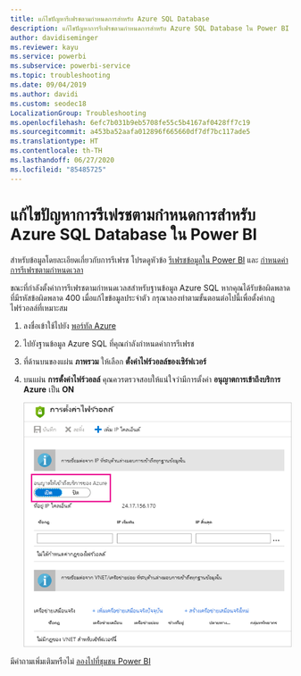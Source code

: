 ```yaml
---
title: แก้ไขปัญหารีเฟรชตามกำหนดการสำหรับ Azure SQL Database
description: แก้ไขปัญหาการรีเฟรชตามกำหนดการสำหรับ Azure SQL Database ใน Power BI
author: davidiseminger
ms.reviewer: kayu
ms.service: powerbi
ms.subservice: powerbi-service
ms.topic: troubleshooting
ms.date: 09/04/2019
ms.author: davidi
ms.custom: seodec18
LocalizationGroup: Troubleshooting
ms.openlocfilehash: 6efc7b031b9eb5708fe55c5b4167af0428ff7c19
ms.sourcegitcommit: a453ba52aafa012896f665660df7df7bc117ade5
ms.translationtype: HT
ms.contentlocale: th-TH
ms.lasthandoff: 06/27/2020
ms.locfileid: "85485725"
---
```

# <a name="troubleshooting-scheduled-refresh-for-azure-sql-databases-in-power-bi"></a>แก้ไขปัญหาการรีเฟรชตามกำหนดการสำหรับ Azure SQL Database ใน Power BI

สำหรับข้อมูลโดยละเอียดเกี่ยวกับการรีเฟรช โปรดดูหัวข้อ [รีเฟรชข้อมูลใน Power BI](refresh-data.md) และ [กำหนดค่าการรีเฟรชตามกำหนดเวลา](refresh-scheduled-refresh.md)

ขณะที่กำลังตั้งค่าการรีเฟรชตามกำหนดเวลสสำหรับฐานข้อมูล Azure SQL หากคุณได้รับข้อผิดพลาดที่มีรหัสข้อผิดพลาด 400 เมื่อแก้ไขข้อมูลประจำตัว กรุณาลองทำตามขั้นตอนต่อไปนี้เพื่อตั้งค่ากฎไฟร์วอลล์ที่เหมาะสม

1. ลงชื่อเข้าใช้ไปยัง [พอร์ทัล Azure](https://portal.azure.com)

1. ไปยังฐานข้อมูล Azure SQL ที่คุณกำลังกำหนดค่าการรีเฟรช

1. ที่ด้านบนของแผ่น **ภาพรวม** ให้เลือก **ตั้งค่าไฟร์วอลล์ของเซิร์ฟเวอร์**

1. บนแผ่น **การตั้งค่าไฟร์วอลล์** คุณควรตรวจสอบให้แน่ใจว่ามีการตั้งค่า **อนุญาตการเข้าถึงบริการ Azure** เป็น **ON**

    ![บริการ Azure ที่ได้รับอนุญาต](media/service-admin-troubleshooting-scheduled-refresh-azure-sql-databases/azurerefresh.png)  

มีคำถามเพิ่มเติมหรือไม่ [ลองไปที่ชุมชน Power BI](https://community.powerbi.com/)
